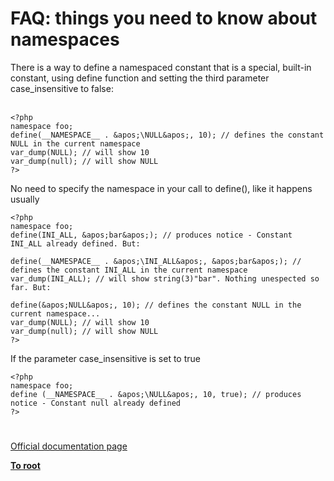 # FAQ: things you need to know about namespaces



There is a way to define a namespaced constant that is a special, built-in constant, using define function and setting the third parameter case_insensitive to false:<br><br>

```
<?php
namespace foo;
define(__NAMESPACE__ . &apos;\NULL&apos;, 10); // defines the constant NULL in the current namespace
var_dump(NULL); // will show 10
var_dump(null); // will show NULL
?>
```


  No need to specify the namespace in your call to define(), like it happens usually


```
<?php
namespace foo;
define(INI_ALL, &apos;bar&apos;); // produces notice - Constant INI_ALL already defined. But:

define(__NAMESPACE__ . &apos;\INI_ALL&apos;, &apos;bar&apos;); // defines the constant INI_ALL in the current namespace
var_dump(INI_ALL); // will show string(3)"bar". Nothing unespected so far. But:

define(&apos;NULL&apos;, 10); // defines the constant NULL in the current namespace...
var_dump(NULL); // will show 10
var_dump(null); // will show NULL
?>
```


  If the parameter case_insensitive is set to true


```
<?php
namespace foo;
define (__NAMESPACE__ . &apos;\NULL&apos;, 10, true); // produces notice - Constant null already defined
?>
```
  

#

[Official documentation page](https://www.php.net/manual/en/language.namespaces.faq.php)

**[To root](/README.md)**